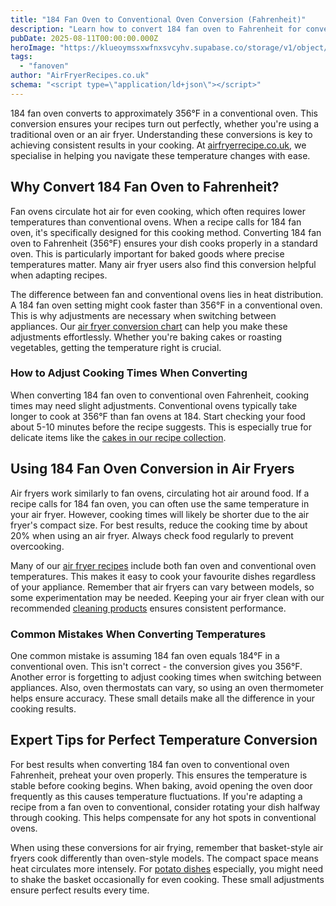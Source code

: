 ```yaml
---
title: "184 Fan Oven to Conventional Oven Conversion (Fahrenheit)"
description: "Learn how to convert 184 fan oven to Fahrenheit for conventional ovens with our easy guide. Get perfect results every time with accurate temperature conversions."
pubDate: 2025-08-11T00:00:00.000Z
heroImage: "https://klueoymssxwfnxsvcyhv.supabase.co/storage/v1/object/public/md/184-fan-oven-to-conventional-oven-conversion-fahrenheit-7080cbb5.png"
tags:
  - "fanoven"
author: "AirFryerRecipes.co.uk"
schema: "<script type=\"application/ld+json\"></script>"
---
```


<p>184 fan oven converts to approximately 356°F in a conventional oven. This conversion ensures your recipes turn out perfectly, whether you're using a traditional oven or an air fryer. Understanding these conversions is key to achieving consistent results in your cooking. At <a href=https://www.airfryerrecipe.co.uk>airfryerrecipe.co.uk</a>, we specialise in helping you navigate these temperature changes with ease.</p>

<h2>Why Convert 184 Fan Oven to Fahrenheit?</h2>
<p>Fan ovens circulate hot air for even cooking, which often requires lower temperatures than conventional ovens. When a recipe calls for 184 fan oven, it's specifically designed for this cooking method. Converting 184 fan oven to Fahrenheit (356°F) ensures your dish cooks properly in a standard oven. This is particularly important for baked goods where precise temperatures matter. Many air fryer users also find this conversion helpful when adapting recipes.</p>

<p>The difference between fan and conventional ovens lies in heat distribution. A 184 fan oven setting might cook faster than 356°F in a conventional oven. This is why adjustments are necessary when switching between appliances. Our <a href=https://www.airfryerrecipe.co.uk/air-fryer-conversion-chart>air fryer conversion chart</a> can help you make these adjustments effortlessly. Whether you're baking cakes or roasting vegetables, getting the temperature right is crucial.</p>

<h3>How to Adjust Cooking Times When Converting</h3>
<p>When converting 184 fan oven to conventional oven Fahrenheit, cooking times may need slight adjustments. Conventional ovens typically take longer to cook at 356°F than fan ovens at 184. Start checking your food about 5-10 minutes before the recipe suggests. This is especially true for delicate items like the <a href=https://www.airfryerrecipe.co.uk/recipe-category/cakes>cakes in our recipe collection</a>.</p>

<h2>Using 184 Fan Oven Conversion in Air Fryers</h2>
<p>Air fryers work similarly to fan ovens, circulating hot air around food. If a recipe calls for 184 fan oven, you can often use the same temperature in your air fryer. However, cooking times will likely be shorter due to the air fryer's compact size. For best results, reduce the cooking time by about 20% when using an air fryer. Always check food regularly to prevent overcooking.</p>

<p>Many of our <a href=https://www.airfryerrecipe.co.uk/recipes>air fryer recipes</a> include both fan oven and conventional oven temperatures. This makes it easy to cook your favourite dishes regardless of your appliance. Remember that air fryers can vary between models, so some experimentation may be needed. Keeping your air fryer clean with our recommended <a href=https://www.airfryerrecipe.co.uk/air-fryer-cleaner>cleaning products</a> ensures consistent performance.</p>

<h3>Common Mistakes When Converting Temperatures</h3>
<p>One common mistake is assuming 184 fan oven equals 184°F in a conventional oven. This isn't correct - the conversion gives you 356°F. Another error is forgetting to adjust cooking times when switching between appliances. Also, oven thermostats can vary, so using an oven thermometer helps ensure accuracy. These small details make all the difference in your cooking results.</p>

<h2>Expert Tips for Perfect Temperature Conversion</h2>
<p>For best results when converting 184 fan oven to conventional oven Fahrenheit, preheat your oven properly. This ensures the temperature is stable before cooking begins. When baking, avoid opening the oven door frequently as this causes temperature fluctuations. If you're adapting a recipe from a fan oven to conventional, consider rotating your dish halfway through cooking. This helps compensate for any hot spots in conventional ovens.</p>

<p>When using these conversions for air frying, remember that basket-style air fryers cook differently than oven-style models. The compact space means heat circulates more intensely. For <a href=https://www.airfryerrecipe.co.uk/recipe-category/potatoes>potato dishes</a> especially, you might need to shake the basket occasionally for even cooking. These small adjustments ensure perfect results every time.</p>